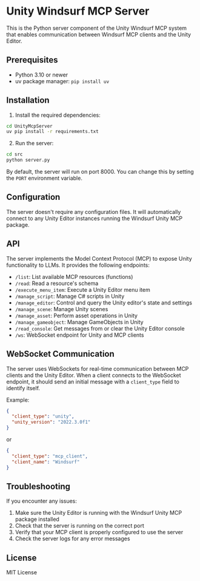 # Unity Windsurf MCP Server

This is the Python server component of the Unity Windsurf MCP system that enables communication between Windsurf MCP clients and the Unity Editor.

## Prerequisites

- Python 3.10 or newer
- uv package manager: `pip install uv`

## Installation

1. Install the required dependencies:

```bash
cd UnityMcpServer
uv pip install -r requirements.txt
```

2. Run the server:

```bash
cd src
python server.py
```

By default, the server will run on port 8000. You can change this by setting the `PORT` environment variable.

## Configuration

The server doesn't require any configuration files. It will automatically connect to any Unity Editor instances running the Windsurf Unity MCP package.

## API

The server implements the Model Context Protocol (MCP) to expose Unity functionality to LLMs. It provides the following endpoints:

- `/list`: List available MCP resources (functions)
- `/read`: Read a resource's schema
- `/execute_menu_item`: Execute a Unity Editor menu item
- `/manage_script`: Manage C# scripts in Unity
- `/manage_editor`: Control and query the Unity editor's state and settings
- `/manage_scene`: Manage Unity scenes
- `/manage_asset`: Perform asset operations in Unity
- `/manage_gameobject`: Manage GameObjects in Unity
- `/read_console`: Get messages from or clear the Unity Editor console
- `/ws`: WebSocket endpoint for Unity and MCP clients

## WebSocket Communication

The server uses WebSockets for real-time communication between MCP clients and the Unity Editor. When a client connects to the WebSocket endpoint, it should send an initial message with a `client_type` field to identify itself.

Example:

```json
{
  "client_type": "unity",
  "unity_version": "2022.3.0f1"
}
```

or

```json
{
  "client_type": "mcp_client",
  "client_name": "Windsurf"
}
```

## Troubleshooting

If you encounter any issues:

1. Make sure the Unity Editor is running with the Windsurf Unity MCP package installed
2. Check that the server is running on the correct port
3. Verify that your MCP client is properly configured to use the server
4. Check the server logs for any error messages

## License

MIT License
